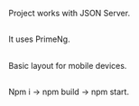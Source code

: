 Project works with JSON Server.
##
It uses PrimeNg. 
##
Basic layout for mobile devices. 
##
Npm i -> npm build -> npm start.